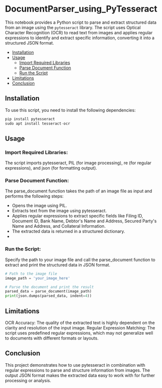 # DocumentParser_using_PyTesseract

This notebook provides a Python script to parse and extract structured data from an image using the `pytesseract` library. The script uses Optical Character Recognition (OCR) to read text from images and applies regular expressions to identify and extract specific information, converting it into a structured JSON format.

- [Installation](#installation)
- [Usage](#usage)
  - [Import Required Libraries](#import-required-ibraries)
  - [Parse Document Function](#parse-document-function)
  - [Run the Script](#run-the-script)
- [Limitations](#limitations)
- [Conclusion](#conclusion)
## Installation

To use this script, you need to install the following dependencies:

```python
pip install pytesseract
sudo apt install tesseract-ocr
```
## Usage
### Import Required Libraries:

The script imports pytesseract, PIL (for image processing), re (for regular expressions), and json (for formatting output).

### Parse Document Function:

The parse_document function takes the path of an image file as input and performs the following steps:

- Opens the image using PIL.
- Extracts text from the image using pytesseract.
- Applies regular expressions to extract specific fields like Filing ID, Document ID, Bank Name, Debtor's Name and Address, Secured Party's Name and Address, and Collateral Information.
- The extracted data is returned in a structured dictionary.
- 
### Run the Script:
Specify the path to your image file and call the parse_document function to extract and print the structured data in JSON format.
```python
# Path to the image file
image_path = 'your_image_here'

# Parse the document and print the result
parsed_data = parse_document(image_path)
print(json.dumps(parsed_data, indent=4))
``` 
## Limitations
OCR Accuracy: The quality of the extracted text is highly dependent on the clarity and resolution of the input image.
Regular Expression Matching: The script uses predefined regular expressions, which may not generalize well to documents with different formats or layouts.
## Conclusion
This project demonstrates how to use pytesseract in combination with regular expressions to parse and structure information from images. 
The output JSON format makes the extracted data easy to work with for further processing or analysis.
